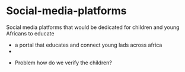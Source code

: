 # Social-media-platforms
Social media platforms that would be dedicated for children and young Africans to educate 

* a portal that educates and connect young lads across africa
*

- Problem how do we verify the children?
